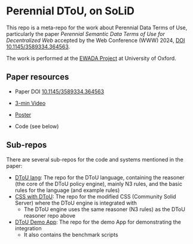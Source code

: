 Perennial DToU, on SoLiD
======

This repo is a meta-repo for the work about Perennial Data Terms of Use, particularly the paper *Perennial Semantic Data Terms of Use for Decentralized Web* accepted by the Web Conference (WWW) 2024, [DOI 10.1145/3589334.364563](https://doi.org/10.1145/3589334.36456311).

The work is performed at the [EWADA Project](https://ewada.ox.ac.uk/) at University of Oxford.



## Paper resources

- Paper DOI [10.1145/3589334.364563](https://doi.org/10.1145/3589334.36456311)

- [3-min Video](https://www.youtube.com/watch?v=ERFZdnOq09Y)

- [Poster](./Poster-WWW2024.pdf)

- Code (see below)



## Sub-repos



There are several sub-repos for the code and systems mentioned in the paper:

- [DToU lang](https://github.com/renyuneyun/dtou-lang): The repo for the DToU language, containing the reasoner (the core of the DToU policy engine), mainly N3 rules, and the basic rules for the language (and example rules)
- [CSS with DToU](https://github.com/renyuneyun/CommunitySolidServer): The repo for the modified CSS (Community Solid Server) where the DToU engine is integrated with
  - The DToU engine uses the same reasoner (N3 rules) as the DToU reasoner repo above
- [DToU Demo App](https://github.com/renyuneyun/dtou-demo-app): The repo for the demo App for demonstrating the integration
  - It also contains the benchmark scripts